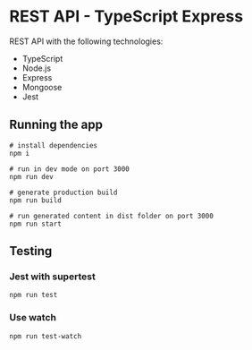 # REST API - TypeScript Express

REST API with the following technologies:

- TypeScript
- Node.js
- Express
- Mongoose
- Jest

## Running the app

```
# install dependencies
npm i

# run in dev mode on port 3000
npm run dev

# generate production build
npm run build

# run generated content in dist folder on port 3000
npm run start
```

## Testing

### Jest with supertest

```
npm run test
```

### Use watch

```
npm run test-watch
```
